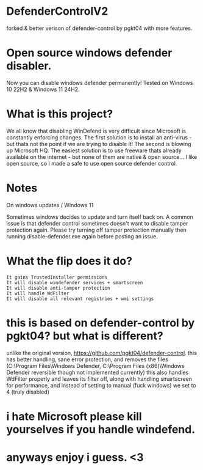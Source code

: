 # DefenderControlV2
forked &amp; better verison of defender-control by pgkt04 with more features.

# Open source windows defender disabler.
Now you can disable windows defender permanently!
Tested on Windows 10 22H2 & Windows 11 24H2.
# What is this project?

We all know that disabling WinDefend is very difficult since Microsoft is constantly enforcing changes.
The first solution is to install an anti-virus - but thats not the point if we are trying to disable it!
The second is blowing up Microsoft HQ.
The easiest solution is to use freeware thats already available on the internet - but none of them are native & open source...
I like open source, so I made a safe to use open source defender control.
# Notes
On windows updates / Windows 11

Sometimes windows decides to update and turn itself back on.
A common issue is that defender control sometimes doesn't want to disable tamper protection again.
Please try turning off tamper protection manually then running disable-defender.exe again before posting an issue.

# What the flip does it do?
    It gains TrustedInstaller permissions
    It will disable windefender services + smartscreen
    It will disable anti-tamper protection
    It will handle WdFilter
    It will disable all relevant registries + wmi settings
# this is based on defender-control by pgkt04? but what is different?
unlike the original version, https://github.com/pgkt04/defender-control.
this has better handling, sane error protection, and removes the files (C:\Program Files\Windows Defender, C:\Program Files (x86)\Windows Defender reversible though not implemented currently)
this also handles WdFilter properly and leaves its filter off, along with handling smartscreen for performance, and instead of setting to manual (fuck windows) we set to 4 (truly disabled)

# i hate Microsoft please kill yourselves if you handle windefend.

# anyways enjoy i guess. <3
